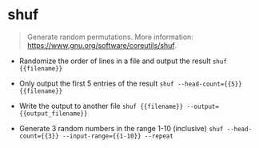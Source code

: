 # shuf
> Generate random permutations.
> More information: <https://www.gnu.org/software/coreutils/shuf>.

- Randomize the order of lines in a file and output the result
`shuf {{filename}}`

- Only output the first 5 entries of the result
`shuf --head-count={{5}} {{filename}}`

- Write the output to another file
`shuf {{filename}} --output={{output_filename}}`

- Generate 3 random numbers in the range 1-10 (inclusive)
`shuf --head-count={{3}} --input-range={{1-10}} --repeat`
